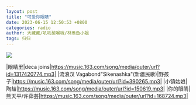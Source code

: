 ```yaml
---
layout: post
title: "可爱你眼睛"
date: 2023-06-15 12:50:53 +0800
categories: radio
author: 大藏藏/吼吼破喉咙/林羡鱼小姐
tags: 归归
---
```

![]({{site.baseurl}}/images/cover_20230615.jpg)

|眼睛里|deca joins|https://music.163.com/song/media/outer/url?id=1317420774.mp3|
|流浪汉 Vagabond"Sikenashka"(新疆民歌)|野孩子|https://music.163.com/song/media/outer/url?id=390265.mp3|
|小镇姑娘|陶喆|https://music.163.com/song/media/outer/url?id=150619.mp3|
|你的眼睛|熊天平/许茹芸|https://music.163.com/song/media/outer/url?id=168724.mp3|

